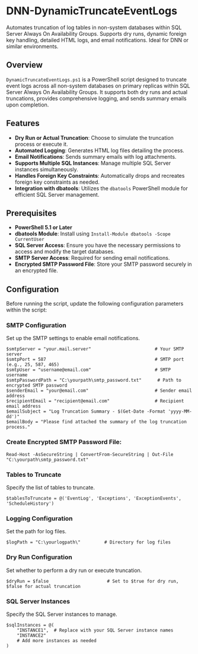 # DNN-DynamicTruncateEventLogs
Automates truncation of log tables in non-system databases within SQL Server Always On Availability Groups. Supports dry runs, dynamic foreign key handling, detailed HTML logs, and email notifications. Ideal for DNN or similar environments.

## Overview

`DynamicTruncateEventLogs.ps1` is a PowerShell script designed to truncate event logs across all non-system databases on primary replicas within SQL Server Always On Availability Groups. It supports both dry runs and actual truncations, provides comprehensive logging, and sends summary emails upon completion.

## Features

- **Dry Run or Actual Truncation**: Choose to simulate the truncation process or execute it.
- **Automated Logging**: Generates HTML log files detailing the process.
- **Email Notifications**: Sends summary emails with log attachments.
- **Supports Multiple SQL Instances**: Manage multiple SQL Server instances simultaneously.
- **Handles Foreign Key Constraints**: Automatically drops and recreates foreign key constraints as needed.
- **Integration with dbatools**: Utilizes the `dbatools` PowerShell module for efficient SQL Server management.

## Prerequisites

- **PowerShell 5.1 or Later**
- **dbatools Module**: Install using `Install-Module dbatools -Scope CurrentUser`
- **SQL Server Access**: Ensure you have the necessary permissions to access and modify the target databases.
- **SMTP Server Access**: Required for sending email notifications.
- **Encrypted SMTP Password File**: Store your SMTP password securely in an encrypted file.

## Configuration

Before running the script, update the following configuration parameters within the script:

### SMTP Configuration
Set up the SMTP settings to enable email notifications.
```
$smtpServer = "your.mail.server"                        # Your SMTP server
$smtpPort = 587                                         # SMTP port (e.g., 25, 587, 465)
$smtpUser = "username@email.com"                        # SMTP username
$smtpPasswordPath = "C:\yourpath\smtp_password.txt"      # Path to encrypted SMTP password
$senderEmail = "your@email.com"                         # Sender email address
$recipientEmail = "recipient@email.com"                 # Recipient email address
$emailSubject = "Log Truncation Summary - $(Get-Date -Format 'yyyy-MM-dd')"
$emailBody = "Please find attached the summary of the log truncation process."
```

### Create Encrypted SMTP Password File:
```
Read-Host -AsSecureString | ConvertFrom-SecureString | Out-File "C:\yourpath\smtp_password.txt"
```

### Tables to Truncate
Specify the list of tables to truncate.
```
$tablesToTruncate = @('EventLog', 'Exceptions', 'ExceptionEvents', 'ScheduleHistory')
```

### Logging Configuration
Set the path for log files.
```
$logPath = "C:\yourlogpath\"         # Directory for log files
```

### Dry Run Configuration
Set whether to perform a dry run or execute truncation.
```
$dryRun = $false                      # Set to $true for dry run, $false for actual truncation
```

### SQL Server Instances
Specify the SQL Server instances to manage.
```
$sqlInstances = @(
    "INSTANCE1",  # Replace with your SQL Server instance names
    "INSTANCE2"
    # Add more instances as needed
)
```
